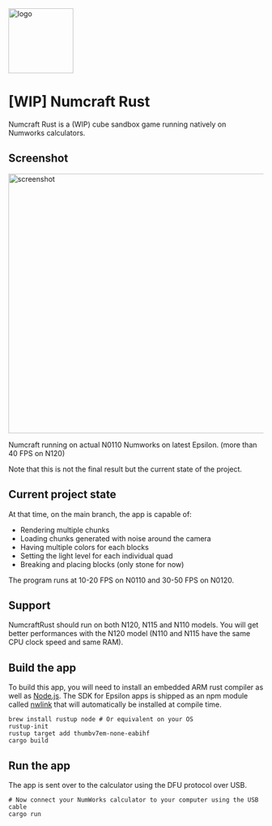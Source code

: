 <img src="https://github.com/user-attachments/assets/1eeccc90-342c-4f45-a444-7acc9cb9112a" width="128" alt="logo">

# [WIP] Numcraft Rust

Numcraft Rust is a (WIP) cube sandbox game running natively on Numworks calculators.

## Screenshot

<img src="https://github.com/user-attachments/assets/1a674a16-ef5c-4e37-a69f-f88afc7acc4b" width="512" alt="screenshot">

Numcraft running on actual N0110 Numworks on latest Epsilon. (more than 40 FPS on N120)

Note that this is not the final result but the current state of the project.

## Current project state
At that time, on the main branch, the app is capable of:
- Rendering multiple chunks
- Loading chunks generated with noise around the camera
- Having multiple colors for each blocks
- Setting the light level for each individual quad
- Breaking and placing blocks (only stone for now)

The program runs at 10-20 FPS on N0110 and 30-50 FPS on N0120.

## Support

NumcraftRust should run on both N120, N115 and N110 models. You will get better performances with the N120 model (N110 and N115 have the same CPU clock speed and same RAM).

## Build the app

To build this app, you will need to install an embedded ARM rust compiler as well as [Node.js](https://nodejs.org/en/). The SDK for Epsilon apps is shipped as an npm module called [nwlink](https://www.npmjs.com/package/nwlink) that will automatically be installed at compile time.

```shell
brew install rustup node # Or equivalent on your OS
rustup-init
rustup target add thumbv7em-none-eabihf
cargo build
```

## Run the app

The app is sent over to the calculator using the DFU protocol over USB.

```shell
# Now connect your NumWorks calculator to your computer using the USB cable
cargo run
```
